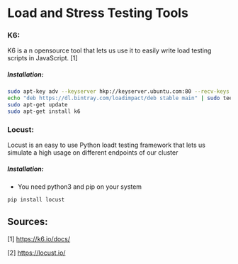 # Load and Stress Testing Tools

### K6:

K6 is a n opensource tool that lets us use it to easily write load testing scripts in JavaScript. [1]



##### Installation: 

```bash
sudo apt-key adv --keyserver hkp://keyserver.ubuntu.com:80 --recv-keys 379CE192D401AB61
echo "deb https://dl.bintray.com/loadimpact/deb stable main" | sudo tee -a /etc/apt/sources.list
sudo apt-get update
sudo apt-get install k6
```





### Locust:

Locust is an easy to use Python loadt testing framework that lets us simulate a high usage on different endpoints of our cluster



##### Installation:

- You need python3 and pip on your system

```bash
pip install locust
```







## Sources:

[1] https://k6.io/docs/

[2] https://locust.io/